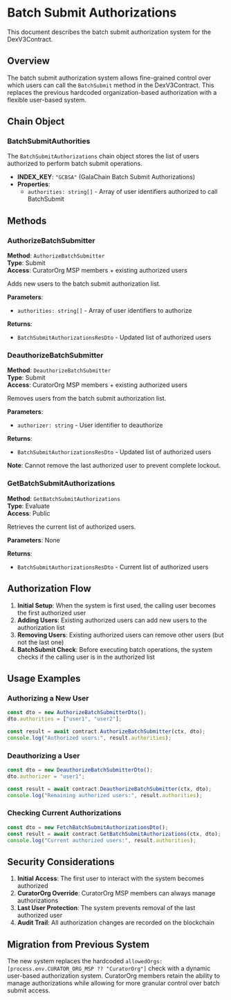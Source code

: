 # Batch Submit Authorizations

This document describes the batch submit authorization system for the DexV3Contract.

## Overview

The batch submit authorization system allows fine-grained control over which users can call the `BatchSubmit` method in the DexV3Contract. This replaces the previous hardcoded organization-based authorization with a flexible user-based system.

## Chain Object

### BatchSubmitAuthorities

The `BatchSubmitAuthorizations` chain object stores the list of users authorized to perform batch submit operations.

- **INDEX_KEY**: `"GCBSA"` (GalaChain Batch Submit Authorizations)
- **Properties**:
  - `authorities: string[]` - Array of user identifiers authorized to call BatchSubmit

## Methods

### AuthorizeBatchSubmitter

**Method**: `AuthorizeBatchSubmitter`  
**Type**: Submit  
**Access**: CuratorOrg MSP members + existing authorized users

Adds new users to the batch submit authorization list.

**Parameters**:
- `authorities: string[]` - Array of user identifiers to authorize

**Returns**:
- `BatchSubmitAuthorizationsResDto` - Updated list of authorized users

### DeauthorizeBatchSubmitter

**Method**: `DeauthorizeBatchSubmitter`  
**Type**: Submit  
**Access**: CuratorOrg MSP members + existing authorized users

Removes users from the batch submit authorization list.

**Parameters**:
- `authorizer: string` - User identifier to deauthorize

**Returns**:
- `BatchSubmitAuthorizationsResDto` - Updated list of authorized users

**Note**: Cannot remove the last authorized user to prevent complete lockout.

### GetBatchSubmitAuthorizations

**Method**: `GetBatchSubmitAuthorizations`  
**Type**: Evaluate  
**Access**: Public

Retrieves the current list of authorized users.

**Parameters**: None

**Returns**:
- `BatchSubmitAuthorizationsResDto` - Current list of authorized users

## Authorization Flow

1. **Initial Setup**: When the system is first used, the calling user becomes the first authorized user
2. **Adding Users**: Existing authorized users can add new users to the authorization list
3. **Removing Users**: Existing authorized users can remove other users (but not the last one)
4. **BatchSubmit Check**: Before executing batch operations, the system checks if the calling user is in the authorized list

## Usage Examples

### Authorizing a New User

```typescript
const dto = new AuthorizeBatchSubmitterDto();
dto.authorities = ["user1", "user2"];

const result = await contract.AuthorizeBatchSubmitter(ctx, dto);
console.log("Authorized users:", result.authorities);
```

### Deauthorizing a User

```typescript
const dto = new DeauthorizeBatchSubmitterDto();
dto.authorizer = "user1";

const result = await contract.DeauthorizeBatchSubmitter(ctx, dto);
console.log("Remaining authorized users:", result.authorities);
```

### Checking Current Authorizations

```typescript
const dto = new FetchBatchSubmitAuthorizationsDto();
const result = await contract.GetBatchSubmitAuthorizations(ctx, dto);
console.log("Current authorized users:", result.authorities);
```

## Security Considerations

1. **Initial Access**: The first user to interact with the system becomes authorized
2. **CuratorOrg Override**: CuratorOrg MSP members can always manage authorizations
3. **Last User Protection**: The system prevents removal of the last authorized user
4. **Audit Trail**: All authorization changes are recorded on the blockchain

## Migration from Previous System

The new system replaces the hardcoded `allowedOrgs: [process.env.CURATOR_ORG_MSP ?? "CuratorOrg"]` check with a dynamic user-based authorization system. CuratorOrg members retain the ability to manage authorizations while allowing for more granular control over batch submit access. 
